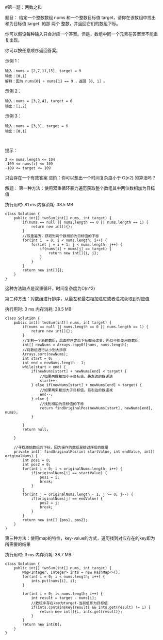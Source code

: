 #第一题：两数之和

题目： 给定一个整数数组 nums 和一个整数目标值 target，请你在该数组中找出 和为目标值 target  的那 两个 整数，并返回它们的数组下标。

你可以假设每种输入只会对应一个答案。但是，数组中同一个元素在答案里不能重复出现。

你可以按任意顺序返回答案。

示例 1：

    输入：nums = [2,7,11,15], target = 9
    输出：[0,1]
    解释：因为 nums[0] + nums[1] == 9 ，返回 [0, 1] 。

示例 2：

    输入：nums = [3,2,4], target = 6
    输出：[1,2]

示例 3：

    输入：nums = [3,3], target = 6
    输出：[0,1]
 

提示：

    2 <= nums.length <= 104
    -109 <= nums[i] <= 109
    -109 <= target <= 109
只会存在一个有效答案
进阶：你可以想出一个时间复杂度小于 O(n2) 的算法吗？

解题：
第一种方法：使用双重循环暴力遍历获取整个数组其中两位数相加为目标值

执行用时: 81 ms
内存消耗: 38.5 MB

```
class Solution {
    public int[] twoSum(int[] nums, int target) {
        if(nums == null || nums.length == 0 || nums.length == 1) {
            return new int[]{};
        }
        //双重遍历，获取到两个数相加为目标值的下标
        for(int i  = 0; i < nums.length; i++) {
            for(int j = i + 1; j < nums.length; j++) {
                if(nums[i] + nums[j] == target) {
                    return new int[]{i, j};
                }
            }
        }
        return new int[]{};
    }
}

```
这种方法缺点是双重循环，时间复杂度为O(n^2)

第二种方法：对数组进行排序，从最左和最右相加递进或者递减获取到对应值

执行用时: 3 ms
内存消耗: 38.5 MB

```
class Solution {
    public int[] twoSum(int[] nums, int target) {
        if(nums == null || nums.length == 0 || nums.length == 1) {
            return new int[]{};
        }
        //复制一个新的数组，后面排序之后下标都会改变，所以不能使用原数组
        int[] newNums = Arrays.copyOf(nums, nums.length);
        //将数组进行从小到大排序
        Arrays.sort(newNums);
        int start = 0; 
        int end = newNums.length - 1;
        while(start < end) {
            if(newNums[start] + newNums[end] < target) {
                //如果两数相加小于目标值，最左边的数递进
                start++;
            } else if(newNums[start] + newNums[end] > target) {
                //如果两束相加大于目标值，最右边的数递减
                end--;
            } else {
                //找到相加为目标值的下标
                return findOriginalPos(newNums[start], newNums[end], nums);
            }

        }
        return null;

    }

    //寻找原始数组的下标，因为操作的数组是排过序后的数组
    private int[] findOriginalPos(int startValue, int endValue, int[] originalNums) {
        int pos1 = 0;
        int pos2 = 0;
        for(int i = 0; i < originalNums.length; i++) {
            if(originalNums[i] == startValue) {
                pos1 = i;
                break;
            }
        }
        for(int j = originalNums.length - 1; j >= 0; j--) {
            if(originalNums[j] == endValue) {
                pos2 = j;
                break;
            }
        }
        return new int[] {pos1, pos2};
    }
}
```

第三种方法：使用map的特性，key-value的方式，遍历找到对应存在的key即为所需要的结果

执行用时: 3 ms
内存消耗: 38.7 MB

```
class Solution {
    public int[] twoSum(int[] nums, int target) {
        Map<Integer, Integer> ints = new HashMap<>();
        for(int i = 0; i < nums.length; i++) {
            ints.put(nums[i], i);
        }

        for(int i = 0; i< nums.length; i++) {
            int result = target - nums[i];
            //数组中存在key为target-当前值即为目标值
            if(ints.containsKey(result) && ints.get(result) != i) {
                return new int[]{i, ints.get(result)};
            }
        }
        return new int[0];
    }
}
```